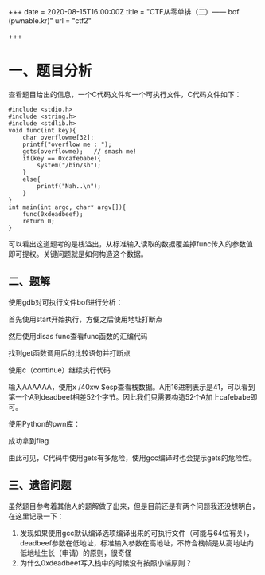 +++
date = 2020-08-15T16:00:00Z
title = "CTF从零单排（二）—— bof (pwnable.kr)"
url = "ctf2"

+++
# 一、题目分析

查看题目给出的信息，一个C代码文件和一个可执行文件，C代码文件如下：

    #include <stdio.h>
    #include <string.h>
    #include <stdlib.h>
    void func(int key){
    	char overflowme[32];
    	printf("overflow me : ");
    	gets(overflowme);	// smash me!
    	if(key == 0xcafebabe){
    		system("/bin/sh");
    	}
    	else{
    		printf("Nah..\n");
    	}
    }
    int main(int argc, char* argv[]){
    	func(0xdeadbeef);
    	return 0;
    }

可以看出这道题考的是栈溢出，从标准输入读取的数据覆盖掉func传入的参数值即可提权。关键问题就是如何构造这个数据。

## 二、题解

使用gdb对可执行文件bof进行分析：

首先使用start开始执行，方便之后使用地址打断点

然后使用disas func查看func函数的汇编代码

找到get函数调用后的比较语句并打断点

使用c（continue）继续执行代码

输入AAAAAA，使用x /40xw $esp查看栈数据。A用16进制表示是41，可以看到第一个A到deadbeef相差52个字节。因此我们只需要构造52个A加上cafebabe即可。

使用Python的pwn库：

成功拿到flag

由此可见，C代码中使用gets有多危险，使用gcc编译时也会提示gets的危险性。

## 三、遗留问题

虽然题目参考着其他人的题解做了出来，但是目前还是有两个问题我还没想明白，在这里记录一下：

1. 发现如果使用gcc默认编译选项编译出来的可执行文件（可能与64位有关），deadbeef参数在低地址，标准输入参数在高地址，不符合栈帧是从高地址向低地址生长（申请）的原则，很奇怪
2. 为什么0xdeadbeef写入栈中的时候没有按照小端原则？